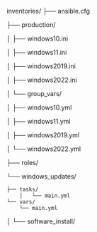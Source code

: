 inventories/
├── ansible.cfg  

├── production/

│   ├── windows10.ini 

│   ├── windows11.ini

│   ├── windows2019.ini

│   ├── windows2022.ini

│   └── group_vars/

│       ├── windows10.yml

│       ├── windows11.yml

│       ├── windows2019.yml

│       └── windows2022.yml

├── roles/

└── windows_updates/

    ├── tasks/
        │   └── main.yml
    └── vars/
        └── main.yml

│   └── software_install/
